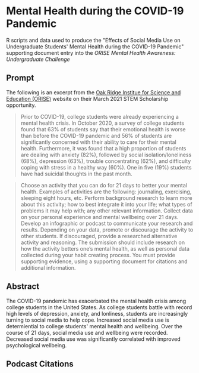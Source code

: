 # Mental Health during the COVID-19 Pandemic

R scripts and data used to produce the "Effects of Social Media Use on Undergraduate Students' Mental Health during the COVID-19 Pandemic" supporting document entry into the *ORISE Mental Health Awareness: Undergraduate Challenge* 

## Prompt
The following is an excerpt from the [Oak Ridge Institue for Science and Education (ORISE)](https://orise.orau.gov/resources/stem/scholarships.html) website on their March 2021 STEM Scholarship opportunity. 

>Prior to COVID-19, college students were already experiencing a mental health crisis. In October 2020, a survey of college students found that 63% of students say that their emotional health is worse than before the COVID-19 pandemic and 56% of students are significantly concerned with their ability to care for their mental health. Furthermore, it was found that a high proportion of students are dealing with anxiety (82%), followed by social isolation/loneliness (68%), depression (63%), trouble concentrating (62%), and difficulty coping with stress in a healthy way (60%). One in five (19%) students have had suicidal thoughts in the past month.

>Choose an activity that you can do for 21 days to better your mental health. Examples of activities are the following: journaling, exercising, sleeping eight hours, etc. Perform background research to learn more about this activity; how to best integrate it into your life; what types of problems it may help with; any other relevant information. Collect data on your personal experience and mental wellbeing over 21 days. Develop an infographic or podcast to communicate your research and results. Depending on your data, promote or discourage the activity to other students. If discouraged, provide a researched alternative activity and reasoning. The submission should include research on how the activity betters one’s mental health, as well as personal data collected during your habit creating process. You must provide supporting evidence, using a supporting document for citations and additional information.

## Abstract

The COVID-19 pandemic has exacerbated the mental health crisis among college students in the United States. As college students battle with record high levels of depression, anxiety, and lonliness, students are increasingly turning to social media to help cope. Increased social media use is determiential to college students' mental health and wellbeing. Over the course of 21 days, social media use and wellbeing were recorded. Decreased social media use was significantly correlated with improved psychological wellbeing.

## Podcast Citations 

